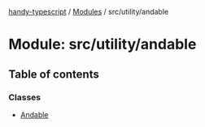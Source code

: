 [handy-typescript](../README.md) / [Modules](../modules.md) / src/utility/andable

# Module: src/utility/andable

## Table of contents

### Classes

- [Andable](../classes/src_utility_andable.andable.md)
